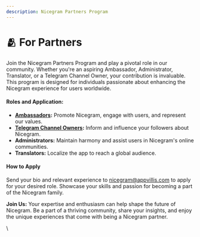 ```yaml
---
description: Nicegram Partners Program
---
```


# 🫂 For Partners

Join the Nicegram Partners Program and play a pivotal role in our community. Whether you're an aspiring Ambassador, Administrator, Translator, or a Telegram Channel Owner, your contribution is invaluable. This program is designed for individuals passionate about enhancing the Nicegram experience for users worldwide.

#### **Roles and Application:**

* [**Ambassadors**](ambassador-program.md)**:** Promote Nicegram, engage with users, and represent our values.
* [**Telegram Channel Owners**](telegram-community-owners.md)**:** Inform and influence your followers about Nicegram.
* **Administrators:** Maintain harmony and assist users in Nicegram's online communities.
* **Translators:** Localize the app to reach a global audience.

#### **How to Apply**

Send your bio and relevant experience to [nicegram@appvillis.com](mailto:nicegram@appvillis.com) to apply for your desired role. Showcase your skills and passion for becoming a part of the Nicegram family.

**Join Us:** Your expertise and enthusiasm can help shape the future of Nicegram. Be a part of a thriving community, share your insights, and enjoy the unique experiences that come with being a Nicegram partner.

\\
